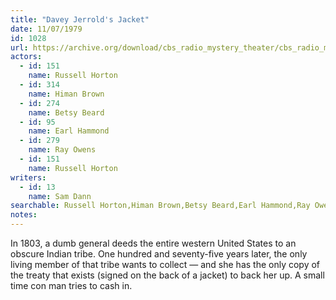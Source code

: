 ```yaml
---
title: "Davey Jerrold's Jacket"
date: 11/07/1979
id: 1028
url: https://archive.org/download/cbs_radio_mystery_theater/cbs_radio_mystery_theater-1001-1050.zip/cbs_radio_mystery_theater-1001-1050%2Fcbsrmt_1028_davey_jerrolds_jacket.mp3
actors:  
  - id: 151
    name: Russell Horton  
  - id: 314
    name: Himan Brown  
  - id: 274
    name: Betsy Beard  
  - id: 95
    name: Earl Hammond  
  - id: 279
    name: Ray Owens  
  - id: 151
    name: Russell Horton
writers:  
  - id: 13
    name: Sam Dann
searchable: Russell Horton,Himan Brown,Betsy Beard,Earl Hammond,Ray Owens,Russell Horton Sam Dann
notes:  
---
```

In 1803, a dumb general deeds the entire western United States to an obscure Indian tribe. One hundred and seventy-five years later, the only living member of that tribe wants to collect — and she has the only copy of the treaty that exists (signed on the back of a jacket) to back her up. A small time con man tries to cash in.